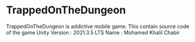 # TrappedOnTheDungeon
TrappedOnTheDungeon is addictive mobile game. This contain source code of the game
Unity Version : 2021.3.5 LTS
Name : Mohamed Khalil Chabir
